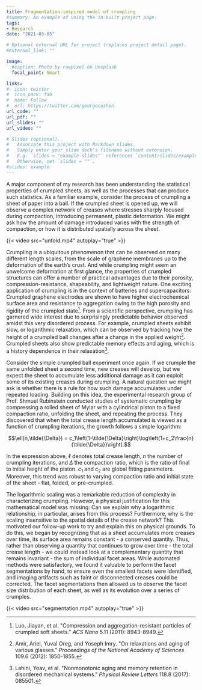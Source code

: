 ```yaml
---
title: Fragmentation-inspired model of crumpling
#summary: An example of using the in-built project page.
tags:
- Research
date: "2021-03-05"

# Optional external URL for project (replaces project detail page).
#external_link: ""

image:
  #caption: Photo by rawpixel on Unsplash
  focal_point: Smart

links:
#- icon: twitter
#  icon_pack: fab
#  name: Follow
#  url: https://twitter.com/georgecushen
url_code: ""
url_pdf: ""
url_slides: ""
url_video: ""

# Slides (optional).
#   Associate this project with Markdown slides.
#   Simply enter your slide deck's filename without extension.
#   E.g. `slides = "example-slides"` references `content/slides/example-slides.md`.
#   Otherwise, set `slides = ""`.
#slides: example
---
```

A major component of my research has been understanding the statistical properties of crumpled sheets, as well as the processes that can produce such statistics. As a familiar example, consider the process of crumpling a sheet of paper into a ball. If the crumpled sheet is opened up, we will observe a complex network of creases where stresses sharply focused during compaction, introducing permanent, plastic deformation. We might ask how the amount of damage introduced varies with the strength of compaction, or how it is distributed spatially across the sheet.

{{< video src="unfold.mp4" autoplay="true" >}}

Crumpling is a ubiquitous phenomenon that can be observed on many different length scales, from the scale of graphene membranes up to the deformation of the earth’s crust. And while crumpling might seem an unwelcome deformation at first glance, the properties of crumpled structures can offer a number of practical advantages due to their porosity, compression-resistance, shapeability, and lightweight nature. One exciting application of crumpling is in the context of batteries and supercapacitors: Crumpled graphene electrodes are shown to have higher electrochemical surface area and resistance to aggregation owing to the high porosity and rigidity of the crumpled state[^1]. From a scientific perspective, crumpling has garnered wide interest due to surprisingly predictable behavior observed amidst this very disordered process. For example, crumpled sheets exhibit slow, or logarithmic relaxation, which can be observed by tracking how the height of a crumpled ball changes after a change in the applied weight[^2]. Crumpled sheets also show predictable memory effects and aging, which is a history dependence in their relaxation[^3].

Consider the simple crumpled ball experiment once again. If we crumple the same unfolded sheet a second time, new creases will develop, but we expect the sheet to accumulate less additional damage as it can exploit some of its existing creases during crumpling. A natural question we might ask is whether there is a rule for how such damage accumulates under repeated loading. Building on this idea, the experimental research group of Prof. Shmuel Rubinstein conducted studies of systematic crumpling by compressing a rolled sheet of Mylar with a cylindrical piston to a fixed compaction ratio, unfolding the sheet, and repeating the process. They discovered that when the total crease length accumulated is viewed as a function of crumpling iterations, the growth follows a simple logarithm:

$$\ell(n,\tilde{\Delta}) = c_1\left(1-\tilde{\Delta}\right)\log\left(1+c_2\frac{n}{\tilde{\Delta}}\right).$$

In the expression above, $\ell$ denotes total crease length, $n$ the number of crumpling iterations, and $\tilde{\Delta}$ the compaction ratio, which is the ratio of final to initial height of the piston. $c_1$ and $c_2$ are global fitting parameters. Moreover, this trend was robust to varying compaction ratio and initial state of the sheet - flat, folded, or pre-crumpled.

The logarithmic scaling was a remarkable reduction of complexity in characterizing crumpling. However, a physical justification for this mathematical model was missing: Can we explain why a logarithmic relationship, in particular, arises from this process? Furthermore, why is the scaling insensitive to the spatial details of the crease network? This motivated our follow-up work to try and explain this on physical grounds. To do this, we began by recognizing that as a sheet accumulates more creases over time, its surface area remains constant - a conserved quantity. Thus, rather than observing a quantity that continues to grow over time - the total crease length - we could instead look at a complementary quantity that remains invariant - the sum of individual facet areas. While automated methods were satisfactory, we found it valuable to perform the facet segmentations by hand, to ensure even the smallest facets were identified, and imaging artifacts such as faint or disconnected creases could be corrected. The facet segmentations then allowed us to observe the facet size distribution of each sheet, as well as its evolution over a series of crumples.

{{< video src="segmentation.mp4" autoplay="true" >}}

[^1]: Luo, Jiayan, et al. "Compression and aggregation-resistant particles of crumpled soft sheets." _ACS Nano_ 5.11 (2011): 8943-8949.
[^2]: Amir, Ariel, Yuval Oreg, and Yoseph Imry. "On relaxations and aging of various glasses." _Proceedings of the National Academy of Sciences_ 109.6 (2012): 1850-1855.
[^3]: Lahini, Yoav, et al. "Nonmonotonic aging and memory retention in disordered mechanical systems." _Physical Review Letters_ 118.8 (2017): 085501.
[^4]: Gottesman, Omer, et al. "A state variable for crumpled thin sheets." _Communications Physics_ 1.1 (2018): 1-7.





